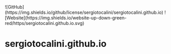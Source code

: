 <div style="display: block; margin: 0 auto">
![GitHub](https://img.shields.io/github/license/sergiotocalini/sergiotocalini.github.io)
![Website](https://img.shields.io/website-up-down-green-red/https/sergiotocalini.github.io.svg)
</div>

# sergiotocalini.github.io
